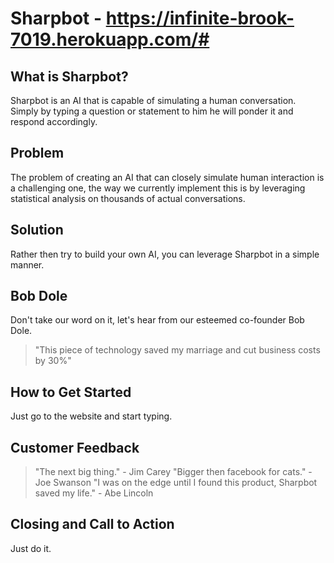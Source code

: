 <!-- 
> This material was originally posted [here](http://www.quora.com/What-is-Amazons-approach-to-product-development-and-product-management). It is reproduced here for posterities sake.

There is an approach called "working backwards" that is widely used at Amazon. They work backwards from the customer, rather than starting with an idea for a product and trying to bolt customers onto it. While working backwards can be applied to any specific product decision, using this approach is especially important when developing new products or features.

For new initiatives a product manager typically starts by writing an internal press release announcing the finished product. The target audience for the press release is the new/updated product's customers, which can be retail customers or internal users of a tool or technology. Internal press releases are centered around the customer problem, how current solutions (internal or external) fail, and how the new product will blow away existing solutions.

If the benefits listed don't sound very interesting or exciting to customers, then perhaps they're not (and shouldn't be built). Instead, the product manager should keep iterating on the press release until they've come up with benefits that actually sound like benefits. Iterating on a press release is a lot less expensive than iterating on the product itself (and quicker!).

If the press release is more than a page and a half, it is probably too long. Keep it simple. 3-4 sentences for most paragraphs. Cut out the fat. Don't make it into a spec. You can accompany the press release with a FAQ that answers all of the other business or execution questions so the press release can stay focused on what the customer gets. My rule of thumb is that if the press release is hard to write, then the product is probably going to suck. Keep working at it until the outline for each paragraph flows. 

Oh, and I also like to write press-releases in what I call "Oprah-speak" for mainstream consumer products. Imagine you're sitting on Oprah's couch and have just explained the product to her, and then you listen as she explains it to her audience. That's "Oprah-speak", not "Geek-speak".

Once the project moves into development, the press release can be used as a touchstone; a guiding light. The product team can ask themselves, "Are we building what is in the press release?" If they find they're spending time building things that aren't in the press release (overbuilding), they need to ask themselves why. This keeps product development focused on achieving the customer benefits and not building extraneous stuff that takes longer to build, takes resources to maintain, and doesn't provide real customer benefit (at least not enough to warrant inclusion in the press release).
 -->
 
# Sharpbot - https://infinite-brook-7019.herokuapp.com/#

## What is Sharpbot? ##
Sharpbot is an AI that is capable of simulating a human conversation. Simply by typing a question or statement to him he will ponder it and respond accordingly.

## Problem ##
The problem of creating an AI that can closely simulate human interaction is a challenging one, the way we currently implement this is by leveraging statistical analysis on thousands of actual conversations.

## Solution ##
Rather then try to build your own AI, you can leverage Sharpbot in a simple manner.

## Bob Dole ##
Don't take our word on it, let's hear from our esteemed co-founder Bob Dole.
>"This piece of technology saved my marriage and cut business costs by 30%"

## How to Get Started ##
Just go to the website and start typing.

## Customer Feedback ##
>"The next big thing." - Jim Carey
>"Bigger then facebook for cats." - Joe Swanson
>"I was on the edge until I found this product, Sharpbot saved my life." - Abe Lincoln

## Closing and Call to Action ##
Just do it.